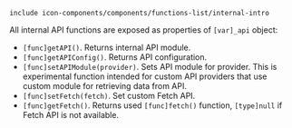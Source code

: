 `include icon-components/components/functions-list/internal-intro`

All internal API functions are exposed as properties of `[var]_api` object:

- `[func]getAPI()`. Returns internal API module.
- `[func]getAPIConfig()`. Returns API configuration.
- `[func]setAPIModule(provider)`. Sets API module for provider. This is experimental function intended for custom API providers that use custom module for retrieving data from API.
- `[func]setFetch(fetch)`. Set custom Fetch API.
- `[func]getFetch()`. Returns used `[func]fetch()` function, `[type]null` if Fetch API is not available.
